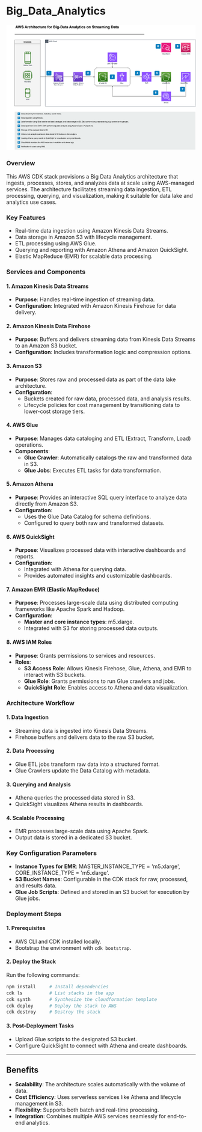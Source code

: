 # Big_Data_Analytics


![alt text](Big-Data-Analytics-Architecture.drawio-1.png)


### Overview

This AWS CDK stack provisions a Big Data Analytics architecture that ingests, processes, stores, and analyzes data at scale using AWS-managed services. The architecture facilitates streaming data ingestion, ETL processing, querying, and visualization, making it suitable for data lake and analytics use cases.

### Key Features

- Real-time data ingestion using Amazon Kinesis Data Streams.
- Data storage in Amazon S3 with lifecycle management.
- ETL processing using AWS Glue.
- Querying and reporting with Amazon Athena and Amazon QuickSight.
- Elastic MapReduce (EMR) for scalable data processing.

### Services and Components

#### 1. Amazon Kinesis Data Streams
- **Purpose**: Handles real-time ingestion of streaming data.
- **Configuration**: Integrated with Amazon Kinesis Firehose for data delivery.

#### 2. Amazon Kinesis Data Firehose
- **Purpose**: Buffers and delivers streaming data from Kinesis Data Streams to an Amazon S3 bucket.
- **Configuration**: Includes transformation logic and compression options.

#### 3. Amazon S3
- **Purpose**: Stores raw and processed data as part of the data lake architecture.
- **Configuration**:
  - Buckets created for raw data, processed data, and analysis results.
  - Lifecycle policies for cost management by transitioning data to lower-cost storage tiers.

#### 4. AWS Glue
- **Purpose**: Manages data cataloging and ETL (Extract, Transform, Load) operations.
- **Components**:
  - **Glue Crawler**: Automatically catalogs the raw and transformed data in S3.
  - **Glue Jobs**: Executes ETL tasks for data transformation.

#### 5. Amazon Athena
- **Purpose**: Provides an interactive SQL query interface to analyze data directly from Amazon S3.
- **Configuration**:
  - Uses the Glue Data Catalog for schema definitions.
  - Configured to query both raw and transformed datasets.

#### 6. AWS QuickSight
- **Purpose**: Visualizes processed data with interactive dashboards and reports.
- **Configuration**:
  - Integrated with Athena for querying data.
  - Provides automated insights and customizable dashboards.

#### 7. Amazon EMR (Elastic MapReduce)
- **Purpose**: Processes large-scale data using distributed computing frameworks like Apache Spark and Hadoop.
- **Configuration**:
  - **Master and core instance types**: m5.xlarge.
  - Integrated with S3 for storing processed data outputs.

#### 8. AWS IAM Roles
- **Purpose**: Grants permissions to services and resources.
- **Roles**:
  - **S3 Access Role**: Allows Kinesis Firehose, Glue, Athena, and EMR to interact with S3 buckets.
  - **Glue Role**: Grants permissions to run Glue crawlers and jobs.
  - **QuickSight Role**: Enables access to Athena and data visualization.

### Architecture Workflow

#### 1. Data Ingestion
- Streaming data is ingested into Kinesis Data Streams.
- Firehose buffers and delivers data to the raw S3 bucket.

#### 2. Data Processing
- Glue ETL jobs transform raw data into a structured format.
- Glue Crawlers update the Data Catalog with metadata.

#### 3. Querying and Analysis
- Athena queries the processed data stored in S3.
- QuickSight visualizes Athena results in dashboards.

#### 4. Scalable Processing
- EMR processes large-scale data using Apache Spark.
- Output data is stored in a dedicated S3 bucket.

### Key Configuration Parameters

- **Instance Types for EMR**: MASTER_INSTANCE_TYPE = 'm5.xlarge', CORE_INSTANCE_TYPE = 'm5.xlarge'.
- **S3 Bucket Names**: Configurable in the CDK stack for raw, processed, and results data.
- **Glue Job Scripts**: Defined and stored in an S3 bucket for execution by Glue jobs.

### Deployment Steps

#### 1. Prerequisites
- AWS CLI and CDK installed locally.
- Bootstrap the environment with `cdk bootstrap`.

#### 2. Deploy the Stack
Run the following commands:

```bash
npm install     # Install dependencies
cdk ls          # List stacks in the app
cdk synth       # Synthesize the cloudformation template
cdk deploy      # Deploy the stack to AWS
cdk destroy     # Destroy the stack
```

#### 3. Post-Deployment Tasks
- Upload Glue scripts to the designated S3 bucket.
- Configure QuickSight to connect with Athena and create dashboards.

---

## **Benefits**

- **Scalability**: The architecture scales automatically with the volume of data.
- **Cost Efficiency**: Uses serverless services like Athena and lifecycle management in S3.
- **Flexibility**: Supports both batch and real-time processing.
- **Integration**: Combines multiple AWS services seamlessly for end-to-end analytics.

